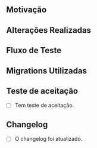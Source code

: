 ## Motivação

## Alterações Realizadas

## Fluxo de Teste

## Migrations Utilizadas

## Teste de aceitação
- [ ] Tem teste de aceitação.

## Changelog
- [ ] O changelog foi atualizado.
